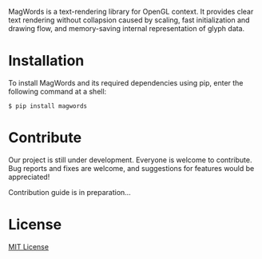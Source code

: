 MagWords is a text-rendering library for OpenGL context. It provides clear text rendering without collapsion caused by scaling, fast initialization and drawing flow, and memory-saving internal representation of glyph data.

# Installation

To install MagWords and its required dependencies using pip, enter the following command at a shell: 

```
$ pip install magwords
```

# Contribute

Our project is still under development. Everyone is welcome to contribute. Bug reports and fixes are welcome, and suggestions for features would be appreciated!

Contribution guide is in preparation...

# License

[MIT License](LICENSE)